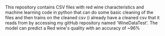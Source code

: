 This repository contains CSV files with red wine characteristics and machine learning code in python that can do some basic cleaning of the files and then trains on the cleaned csv (i already have a cleaned csv that it reads from by accessing my gitHub repository named 'WineDataTest'.
The model can predict a Red wine's quality with an accuracy of ~96%
